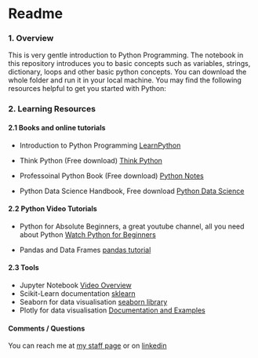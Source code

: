 # Readme

### 1. Overview 

This is very gentle introduction to Python Programming. The notebook in this repository introduces you to basic concepts such as variables, strings, dictionary, loops and other basic python concepts. You can download the whole folder and run it in your local machine. You may find the following resources helpful to get you started with Python:

### 2. Learning Resources 

#### 2.1 Books and online tutorials* Introduction to Python Programming [LearnPython](https://www.learnpython.org)

* Think Python (Free download) [Think Python](https://greenteapress.com/wp/think-python-2e/)
* Professoinal Python Book (Free download) [Python Notes](https://books.goalkicker.com/PythonBook/)

* Python Data Science Handbook, Free download [Python Data Science](https://tanthiamhuat.files.wordpress.com/2018/04/pythondatasciencehandbook.pdf)
#### 2.2 Python Video Tutorials * Python for Absolute Beginners, a great youtube channel, all you need about Python [Watch Python for Beginners](https://www.youtube.com/playlist?list=PLBZBJbE_rGRWeh5mIBhD-hhDwSEDxogDg)

* Pandas and Data Frames [pandas tutorial](https://www.youtube.com/watch?v=vmEHCJofslg)#### 2.3 Tools 
* Jupyter Notebook [Video Overview](https://www.youtube.com/watch?v=HW29067qVWk&t=1436s)
* Scikit-Learn documentation [sklearn](https://scikit-learn.org/stable/)
* Seaborn for data visualisation [seaborn library](https://seaborn.pydata.org/)
* Plotly for data visualisation [Documentation and Examples](https://plotly.com/python/)

#### Comments / Questions 

You can reach me at [my staff page](https://www3.rgu.ac.uk/dmstaff/elyan-eyad) or on [linkedin](http://www.linkedin.com/in/elyan )

